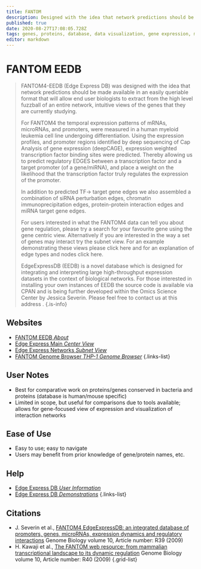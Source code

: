 ```yaml
---
title: FANTOM
description: Designed with the idea that network predictions should be made available in an easily queriable format that will allow end user biologists to extract from the high level fuzzball of an entire network, intuitive views of the genes.
published: true
date: 2020-08-27T17:08:05.728Z
tags: genes, proteins, database, data visualization, gene expression, model organism, eukaryota, interaction, networks, organism-specific
editor: markdown
---
```


# FANTOM EEDB
>FANTOM4-EEDB (Edge Express DB) was designed with the idea that network predictions should be made available in an easily queriable format that will allow end user biologists to extract from the high level fuzzball of an entire network, intuitive views of the genes that they are currently studying.
>
>For FANTOM4 the temporal expression patterns of mRNAs, microRNAs, and promoters, were measured in a human myeloid leukemia cell line undergoing differentiation. Using the expression profiles, and promoter regions identified by deep sequencing of Cap Analysis of gene expression (deepCAGE), expression weighted transcription factor binding sites were predicted. Thereby allowing us to predict regulatory EDGES between a transcription factor and a target promoter (of a gene/miRNA), and place a weight on the likelihood that the transcription factor truly regulates the expression of the promoter.
>
>In addition to predicted TF-> target gene edges we also assembled a combination of siRNA perturbation edges, chromatin immunoprecipitation edges, protein-protein interaction edges and miRNA target gene edges.
>
>For users interested in what the FANTOM4 data can tell you about gene regulation, please try a search for your favourite gene using the gene centric view. Alternatively if you are interested in the way a set of genes may interact try the subnet view. For an example demonstrating these views please click here and for an explanation of edge types and nodes click here.
>
>EdgeExpressDB (EEDB) is a novel database which is designed for integrating and interpreting large high-throughput expression datasets in the context of biological networks. For those interested in installing your own instances of EEDB the source code is available via CPAN and is being further developed within the Omics Science Center by Jessica Severin. Please feel free to contact us at this address .
{.is-info}

## Websites
- [FANTOM EEDB *About*](https://fantom.gsc.riken.jp/4/edgeexpress/about/)
- [Edge Express Main *Center View*](https://fantom.gsc.riken.jp/4/edgeexpress/view/index.php#5558263)
- [Edge Express Networks *Subnet View*](https://fantom.gsc.riken.jp/4/edgeexpress/subnet/index.php)
- [FANTOM Genome Browser *THP-1 Genome Browser*](https://fantom.gsc.riken.jp/4/gev/gbrowse/hg18/)
{.links-list}

## User Notes
- Best for comparative work on proteins/genes conserved in bacteria and proteins (database is human/mouse specific)
- Limited in scope, but useful for comparisons due to tools available; allows for gene-focused view of expression and visualization of interaction networks

## Ease of Use
- Easy to use; easy to navigate
- Users may benefit from prior knowledge of gene/protein names, etc.

## Help
- [Edge Express DB *User Information*](https://fantom.gsc.riken.jp/4/edgeexpress/about/Supplementary_note_1.pdf)
- [Edge Express DB *Demonstrations*](https://fantom.gsc.riken.jp/4/edgeexpress/about/Supplementary_note_2.pdf)
{.links-list}

## Citations
- J. Severin et al., [FANTOM4 EdgeExpressDB: an integrated database of promoters, genes, microRNAs, expression dynamics and regulatory interactions](https://genomebiology.biomedcentral.com/articles/10.1186/gb-2009-10-4-r39) Genome Biology volume 10, Article number: R39 (2009)
- H. Kawaji et al., [The FANTOM web resource: from mammalian transcriptional landscape to its dynamic regulation](https://genomebiology.biomedcentral.com/articles/10.1186/gb-2009-10-4-r40) Genome Biology volume 10, Article number: R40 (2009)
{.grid-list}



